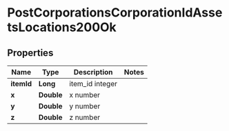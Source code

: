 
# PostCorporationsCorporationIdAssetsLocations200Ok

## Properties
Name | Type | Description | Notes
------------ | ------------- | ------------- | -------------
**itemId** | **Long** | item_id integer | 
**x** | **Double** | x number | 
**y** | **Double** | y number | 
**z** | **Double** | z number | 



